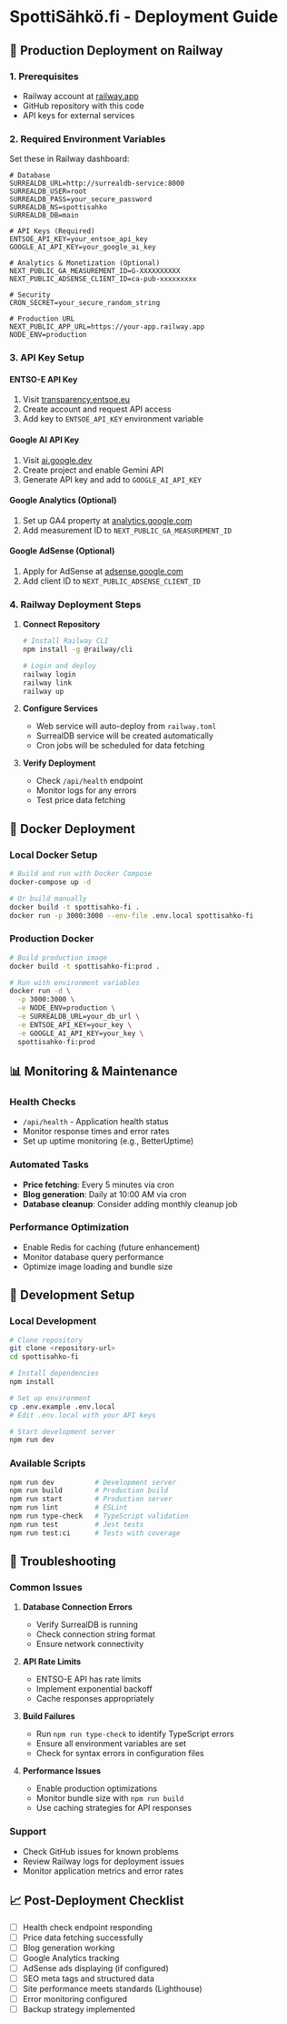 # SpottiSähkö.fi - Deployment Guide

## 🚀 Production Deployment on Railway

### 1. Prerequisites
- Railway account at [railway.app](https://railway.app)
- GitHub repository with this code
- API keys for external services

### 2. Required Environment Variables
Set these in Railway dashboard:

```env
# Database
SURREALDB_URL=http://surrealdb-service:8000
SURREALDB_USER=root
SURREALDB_PASS=your_secure_password
SURREALDB_NS=spottisahko
SURREALDB_DB=main

# API Keys (Required)
ENTSOE_API_KEY=your_entsoe_api_key
GOOGLE_AI_API_KEY=your_google_ai_key

# Analytics & Monetization (Optional)
NEXT_PUBLIC_GA_MEASUREMENT_ID=G-XXXXXXXXXX
NEXT_PUBLIC_ADSENSE_CLIENT_ID=ca-pub-xxxxxxxxx

# Security
CRON_SECRET=your_secure_random_string

# Production URL
NEXT_PUBLIC_APP_URL=https://your-app.railway.app
NODE_ENV=production
```

### 3. API Key Setup

#### ENTSO-E API Key
1. Visit [transparency.entsoe.eu](https://transparency.entsoe.eu)
2. Create account and request API access
3. Add key to `ENTSOE_API_KEY` environment variable

#### Google AI API Key
1. Visit [ai.google.dev](https://ai.google.dev) 
2. Create project and enable Gemini API
3. Generate API key and add to `GOOGLE_AI_API_KEY`

#### Google Analytics (Optional)
1. Set up GA4 property at [analytics.google.com](https://analytics.google.com)
2. Add measurement ID to `NEXT_PUBLIC_GA_MEASUREMENT_ID`

#### Google AdSense (Optional)
1. Apply for AdSense at [adsense.google.com](https://adsense.google.com)
2. Add client ID to `NEXT_PUBLIC_ADSENSE_CLIENT_ID`

### 4. Railway Deployment Steps

1. **Connect Repository**
   ```bash
   # Install Railway CLI
   npm install -g @railway/cli
   
   # Login and deploy
   railway login
   railway link
   railway up
   ```

2. **Configure Services**
   - Web service will auto-deploy from `railway.toml`
   - SurrealDB service will be created automatically
   - Cron jobs will be scheduled for data fetching

3. **Verify Deployment**
   - Check `/api/health` endpoint
   - Monitor logs for any errors
   - Test price data fetching

## 🐳 Docker Deployment

### Local Docker Setup
```bash
# Build and run with Docker Compose
docker-compose up -d

# Or build manually
docker build -t spottisahko-fi .
docker run -p 3000:3000 --env-file .env.local spottisahko-fi
```

### Production Docker
```bash
# Build production image
docker build -t spottisahko-fi:prod .

# Run with environment variables
docker run -d \
  -p 3000:3000 \
  -e NODE_ENV=production \
  -e SURREALDB_URL=your_db_url \
  -e ENTSOE_API_KEY=your_key \
  -e GOOGLE_AI_API_KEY=your_key \
  spottisahko-fi:prod
```

## 📊 Monitoring & Maintenance

### Health Checks
- `/api/health` - Application health status
- Monitor response times and error rates
- Set up uptime monitoring (e.g., BetterUptime)

### Automated Tasks
- **Price fetching**: Every 5 minutes via cron
- **Blog generation**: Daily at 10:00 AM via cron
- **Database cleanup**: Consider adding monthly cleanup job

### Performance Optimization
- Enable Redis for caching (future enhancement)
- Monitor database query performance
- Optimize image loading and bundle size

## 🔧 Development Setup

### Local Development
```bash
# Clone repository
git clone <repository-url>
cd spottisahko-fi

# Install dependencies
npm install

# Set up environment
cp .env.example .env.local
# Edit .env.local with your API keys

# Start development server
npm run dev
```

### Available Scripts
```bash
npm run dev          # Development server
npm run build        # Production build
npm run start        # Production server
npm run lint         # ESLint
npm run type-check   # TypeScript validation
npm run test         # Jest tests
npm run test:ci      # Tests with coverage
```

## 🐛 Troubleshooting

### Common Issues

1. **Database Connection Errors**
   - Verify SurrealDB is running
   - Check connection string format
   - Ensure network connectivity

2. **API Rate Limits**
   - ENTSO-E API has rate limits
   - Implement exponential backoff
   - Cache responses appropriately

3. **Build Failures**
   - Run `npm run type-check` to identify TypeScript errors
   - Ensure all environment variables are set
   - Check for syntax errors in configuration files

4. **Performance Issues**
   - Enable production optimizations
   - Monitor bundle size with `npm run build`
   - Use caching strategies for API responses

### Support
- Check GitHub issues for known problems
- Review Railway logs for deployment issues
- Monitor application metrics and error rates

## 📈 Post-Deployment Checklist

- [ ] Health check endpoint responding
- [ ] Price data fetching successfully
- [ ] Blog generation working
- [ ] Google Analytics tracking
- [ ] AdSense ads displaying (if configured)
- [ ] SEO meta tags and structured data
- [ ] Site performance meets standards (Lighthouse)
- [ ] Error monitoring configured
- [ ] Backup strategy implemented